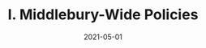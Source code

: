 ---
slug: "/pages/ii-ug-college-policies/faculty/contract_policy"
date: "2021-05-01"
title: "I. Middlebury-Wide Policies"
---